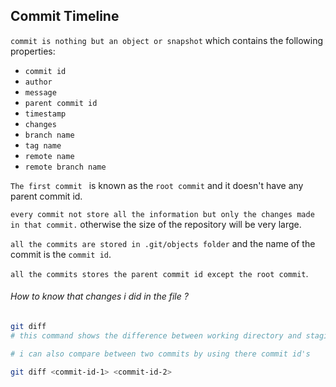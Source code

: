 ## Commit Timeline

`commit is nothing but an object or snapshot` which contains the following properties:

- `commit id`
- `author`
- `message`
- `parent commit id`
- `timestamp`
- `changes`
- `branch name`
- `tag name`
- `remote name`
- `remote branch name`

`The first commit ` is known as the `root commit` and it doesn't have any parent commit id.

`every commit not store all the information but only the changes made in that commit.` otherwise the size of the repository will be very large.

`all the commits are stored in .git/objects folder` and the name of the commit is the `commit id`.

`all the commits stores the parent commit id except the root commit`.

###### How to know that changes i did in the file ?

```bash
git diff
# this command shows the difference between working directory and staging area.(current version and the last commit version)

# i can also compare between two commits by using there commit id's

git diff <commit-id-1> <commit-id-2>

```
